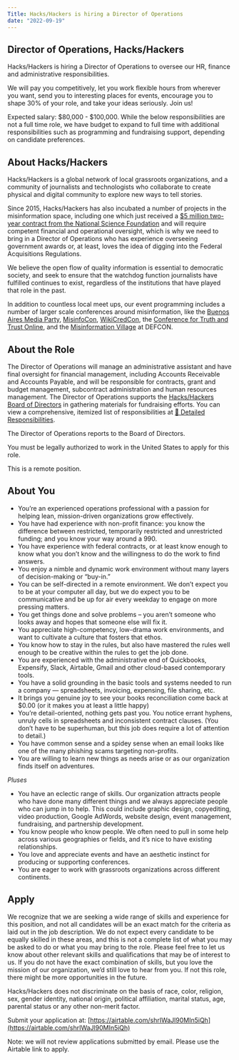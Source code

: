 ```yaml
---
Title: Hacks/Hackers is hiring a Director of Operations
date: "2022-09-19"
---
```



## Director of Operations, Hacks/Hackers

Hacks/Hackers is hiring a Director of Operations to oversee our HR, finance and administrative responsibilities. 

We will pay you competitively, let you work flexible hours from wherever you want, send you to interesting places for events, encourage you to shape 30% of your role, and take your ideas seriously. Join us!

Expected salary: $80,000 - $100,000. While the below responsibilities are not a full time role, we have budget to expand to full time with additional responsibilities such as programming and fundraising support, depending on candidate preferences. 


## About Hacks/Hackers

Hacks/Hackers is a global network of local grassroots organizations, and a community of journalists and technologists who collaborate to create physical and digital community to explore new ways to tell stories. 

Since 2015, Hacks/Hackers has also incubated a number of projects in the misinformation space, including one which just received a [$5 million two-year contract from the National Science Foundation](https://www.nsf.gov/news/awards/NSF_CA_2021_Award_Announcement-Hacks-Hackers.pdf) and will require competent financial and operational oversight, which is why we need to bring in a Director of Operations who has experience overseeing government awards or, at least, loves the idea of digging into the Federal Acquisitions Regulations. 

We believe the open flow of quality information is essential to democratic society, and seek to ensure that the watchdog function journalists have fulfilled continues to exist, regardless of the institutions that have played that role in the past.

In addition to countless local meet ups, our event programming includes a number of larger scale conferences around misinformation, like the [Buenos Aires Media Party](https://www.mediaparty.info), [MisinfoCon](https://misinfocon.com/), [WikiCredCon](https://www.wikicred.org/), the [Conference for Truth and Trust Online](https://truthandtrustonline.com/), and the [Misinformation Village](https://defcon.misinfocon.com/) at DEFCON.  


## About the Role

The Director of Operations will manage an administrative assistant and have final oversight for financial management, including Accounts Receivable and Accounts Payable, and will be responsible for contracts, grant and budget management, subcontract administration and human resources management. The Director of Operations supports the [Hacks/Hackers Board of Directors](https://www.hackshackers.com/about/organizers/) in gathering materials for fundraising efforts. You can view a comprehensive, itemized list of responsibilities at [📃 Detailed Responsibilities](https://docs.google.com/document/d/1iHTkQZJszdq5YtlTANyDj-UebF78xVYU4NlYUrTJVzI/edit#).

The Director of Operations reports to the Board of Directors. 

You must be legally authorized to work in the United States to apply for this role.

This is a remote position. 


## About You



* You’re an experienced operations professional with a passion for helping lean, mission-driven organizations grow effectively.
* You have had experience with non-profit finance: you know the difference between restricted, temporarily restricted and unrestricted funding; and you know your way around a 990. 
* You have experience with federal contracts, or at least know enough to know what you don’t know and the willingness to do the work to find answers. 
* You enjoy a nimble and dynamic work environment without many layers of decision-making or “buy-in.”
* You can be self-directed in a remote environment. We don’t expect you to be at your computer all day, but we do expect you to be communicative and be up for air every weekday to engage on more pressing matters. 
* You get things done and solve problems – you aren’t someone who looks away and hopes that someone else will fix it. 
* You appreciate high-competency, low-drama work environments, and want to cultivate a culture that fosters that ethos. 
* You know how to stay in the rules, but also have mastered the rules well enough to be creative within the rules to get the job done. 
* You are experienced with the administrative end of Quickbooks, Expensify, Slack, Airtable, Gmail and other cloud-based contemporary tools. 
* You have a solid grounding in the basic tools and systems needed to run a company — spreadsheets, invoicing, expensing, file sharing, etc.
* It brings you genuine joy to see your books reconciliation come back at $0.00 (or it makes you at least a little happy)
* You’re detail-oriented, nothing gets past you. You notice errant hyphens, unruly cells in spreadsheets and inconsistent contract clauses. (You don’t have to be superhuman, but this job does require a lot of attention to detail.)
* You have common sense and a spidey sense when an email looks like one of the many phishing scams targeting non-profits. 
* You are willing to learn new things as needs arise or as our organization finds itself on adventures. 

_Pluses_



* You have an eclectic range of skills. Our organization attracts people who have done many different things and we always appreciate people who can jump in to help. This could include graphic design, copyediting, video production, Google AdWords, website design, event management, fundraising, and partnership development. 
* You know people who know people. We often need to pull in some help across various geographies or fields, and it’s nice to have existing relationships. 
* You love and appreciate events and have an aesthetic instinct for producing or supporting conferences. 
* You are eager to work with grassroots organizations across different continents. 


## Apply

We recognize that we are seeking a wide range of skills and experience for this position, and not all candidates will be an exact match for the criteria as laid out in the job description. We do not expect every candidate to be equally skilled in these areas, and this is not a complete list of what you may be asked to do or what you may bring to the role. Please feel free to let us know about other relevant skills and qualifications that may be of interest to us. If you do not have the exact combination of skills, but you love the mission of our organization, we’d still love to hear from you. If not this role, there might be more opportunities in the future. 

Hacks/Hackers does not discriminate on the basis of race, color, religion, sex, gender identity, national origin, political affiliation, marital status, age, parental status or any other non-merit factor. 

Submit your application at: [https://airtable.com/shrIWaJl90MIn5iQh](https://airtable.com/shrIWaJl90MIn5iQh) 

Note: we will not review applications submitted by email. Please use the Airtable link to apply. 

<meta name="twitter:card" content="summary_large_image">
<meta name="twitter:site" content="@hackshackers">
<meta name="twitter:title" content="Hacks/Hackers seeks research coordinator">
<meta name="twitter:description" content="Hacks/Hackers is looking for a Project Area Research Coordinator to help us wrangle research communications and resources for a software prototype aimed at helping users engage in conversations around vaccine efficacy.">
<meta name="twitter:image" content="/content/content-images/about/hackshackers_logotype-stacked_small.png">
